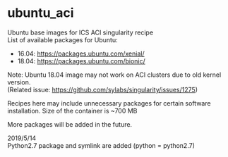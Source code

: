 # ubuntu_aci
Ubuntu base images for ICS ACI singularity recipe  
List of available packages for Ubuntu:  
- 16.04: https://packages.ubuntu.com/xenial/  
- 18.04: https://packages.ubuntu.com/bionic/

Note: Ubuntu 18.04 image may not work on ACI clusters due to old kernel version.  
(Related issue: https://github.com/sylabs/singularity/issues/1275)  

Recipes here may include unnecessary packages for certain software installation. Size of the container is ~700 MB

More packages will be added in the future.

2019/5/14  
Python2.7 package and symlink are added (python = python2.7)
